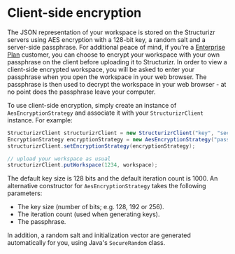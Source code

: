 # Client-side encryption

The JSON representation of your workspace is stored on the Structurizr servers using AES encryption with a 128-bit key, a random salt and a server-side passphrase. For additional peace of mind, if you're a [Enterprise Plan](https://structurizr.com/pricing) customer, you can choose to encrypt your workspace with your own passphrase on the client before uploading it to Structurizr. In order to view a client-side encrypted workspace, you will be asked to enter your passphrase when you open the workspace in your web browser. The passphrase is then used to decrypt the workspace in your web browser - at no point does the passphrase leave your computer.

To use client-side encryption, simply create an instance of ```AesEncryptionStrategy``` and associate it with your ```StructurizrClient``` instance. For example:

```java
StructurizrClient structurizrClient = new StructurizrClient("key", "secret");
EncryptionStrategy encryptionStrategy = new AesEncryptionStrategy("password");
structurizrClient.setEncryptionStrategy(encryptionStrategy);

// upload your workspace as usual
structurizrClient.putWorkspace(1234, workspace);
```

The default key size is 128 bits and the default iteration count is 1000. An alternative constructor for <code>AesEncryptionStrategy</code> takes the following parameters:

- The key size (number of bits; e.g. 128, 192 or 256).
- The iteration count (used when generating keys).
- The passphrase.

In addition, a random salt and initialization vector are generated automatically for you, using Java's ```SecureRandom``` class.